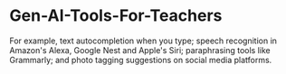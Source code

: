 # Gen-AI-Tools-For-Teachers
For example, text autocompletion when you type; speech recognition in Amazon's Alexa, Google Nest and Apple's Siri; paraphrasing tools like Grammarly; and photo tagging suggestions on social media platforms.
